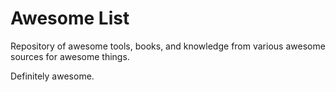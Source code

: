 # Awesome List

Repository of awesome tools, books, and knowledge from various awesome sources for awesome things.

Definitely awesome.